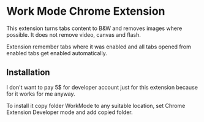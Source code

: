 Work Mode Chrome Extension
==========================
This extension turns tabs content to B&W and removes images where possible. It does not remove video, canvas and flash.

Extension remember tabs where it was enabled and all tabs opened from enabled tabs get enabled automatically.

Installation
------------
I don't want to pay 5$ for developer account just for this extension because for it works for me anyway.

To install it copy folder WorkMode to any suitable location, set Chrome Extension Developer mode and add copied folder.